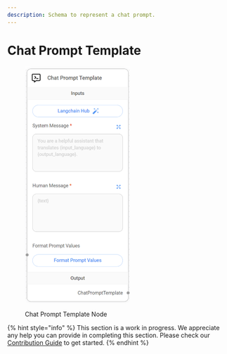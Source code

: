 ```yaml
---
description: Schema to represent a chat prompt.
---
```


# Chat Prompt Template

<figure><img src="../../../.gitbook/assets/image (14).png" alt="" width="239"><figcaption><p>Chat Prompt Template Node</p></figcaption></figure>

{% hint style="info" %}
This section is a work in progress. We appreciate any help you can provide in completing this section. Please check our [Contribution Guide](../../../contributing/) to get started.
{% endhint %}
